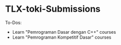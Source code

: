 # TLX-toki-Submissions

To-Dos:
- Learn "Pemrograman Dasar dengan C++" courses
- Learn "Pemrograman Kompetitif Dasar" courses
